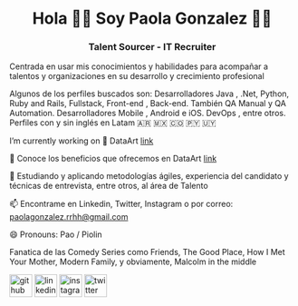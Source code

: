 <h1 align = "center"> Hola 👋🏻 Soy Paola Gonzalez 👩🏻 </h1>
<h3 align = "center"> Talent Sourcer - IT Recruiter </h3>

  Centrada en usar mis conocimientos y habilidades para acompañar a talentos y organizaciones en su desarrollo y crecimiento profesional

Algunos de los perfiles buscados son: Desarrolladores Java , .Net, Python, Ruby and Rails, Fullstack, Front-end , Back-end. También QA Manual y QA Automation. Desarrolladores Mobile , Android e iOS. DevOps , entre otros. 
Perfiles con y sin inglés en Latam 🇦🇷 🇲🇽 🇨🇴 🇵🇾  🇺🇾

 I’m currently working on 🐥 DataArt [link](https://www.dataart.com.ar/company)

💬  Conoce los beneficios que ofrecemos en DataArt [link](https://www.dataart.com.ar/career/career-in-dataart/)

🌱 Estudiando y aplicando metodologías ágiles, experiencia del candidato y técnicas de entrevista, entre otros, al área de Talento 
 
📫  Encontrame en Linkedin, Twitter, Instagram o por correo: paolagonzalez.rrhh@gmail.com 

😄 Pronouns: Pao / Piolin  

Fanatica de las Comedy Series como Friends, The Good Place, How I Met Your Mother, Modern Family, y obviamente, Malcolm in the middle

[<img src='https://cdn.jsdelivr.net/npm/simple-icons@3.0.1/icons/github.svg' alt='github' height='40'>](https://github.com/PaoRrhh)  [<img src='https://cdn.jsdelivr.net/npm/simple-icons@3.0.1/icons/linkedin.svg' alt='linkedin' height='40'>](https://www.linkedin.com/in/paoedithgonzalez/)  [<img src='https://cdn.jsdelivr.net/npm/simple-icons@3.0.1/icons/instagram.svg' alt='instagram' height='40'>](https://www.instagram.com/paorrhh/)  [<img src='https://cdn.jsdelivr.net/npm/simple-icons@3.0.1/icons/twitter.svg' alt='twitter' height='40'>](https://twitter.com/PaoRrhh)  

